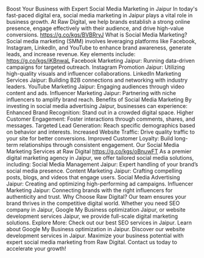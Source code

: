Boost Your Business with Expert Social Media Marketing in Jaipur
In today's fast-paced digital era, social media marketing in Jaipur plays a vital role in business growth. At Raw Digital, we help brands establish a strong online presence, engage effectively with their audience, and drive high-value conversions.
https://g.co/kgs/BVBRryJ
What is Social Media Marketing?
Social media marketing (SMM) involves leveraging platforms like Facebook, Instagram, LinkedIn, and YouTube to enhance brand awareness, generate leads, and increase revenue. Key elements include:
https://g.co/kgs/iKBnwaL
Facebook Marketing Jaipur: Running data-driven campaigns for targeted outreach.
Instagram Promotion Jaipur: Utilizing high-quality visuals and influencer collaborations.
LinkedIn Marketing Services Jaipur: Building B2B connections and networking with industry leaders.
YouTube Marketing Jaipur: Engaging audiences through video content and ads.
Influencer Marketing Jaipur: Partnering with niche influencers to amplify brand reach.
Benefits of Social Media Marketing
By investing in social media advertising Jaipur, businesses can experience:
Enhanced Brand Recognition: Stand out in a crowded digital space.
Higher Customer Engagement: Foster interactions through comments, shares, and messages.
Targeted Lead Generation: Reach specific demographics based on behavior and interests.
Increased Website Traffic: Drive quality traffic to your site for better conversions.
Improved Customer Loyalty: Build long-term relationships through consistent engagement.
Our Social Media Marketing Services at Raw Digital
https://g.co/kgs/oBnuwFT
As a premier digital marketing agency in Jaipur, we offer tailored social media solutions, including:
Social Media Management Jaipur: Expert handling of your brand’s social media presence.
Content Marketing Jaipur: Crafting compelling posts, blogs, and videos that engage users.
Social Media Advertising Jaipur: Creating and optimizing high-performing ad campaigns.
Influencer Marketing Jaipur: Connecting brands with the right influencers for authenticity and trust.
Why Choose Raw Digital?
Our team ensures your brand thrives in the competitive digital world. Whether you need SEO company in Jaipur, Google My Business optimization Jaipur, or website development services Jaipur, we provide full-scale digital marketing solutions.
Explore More:
Check out our best SEO services in Jaipur.
Learn about Google My Business optimization in Jaipur.
Discover our website development services in Jaipur.
Maximize your business potential with expert social media marketing from Raw Digital. Contact us today to accelerate your growth!
